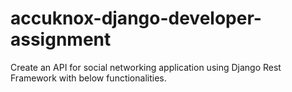 # accuknox-django-developer-assignment
Create an API for social networking application using Django Rest Framework with below functionalities.
